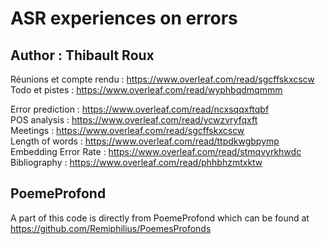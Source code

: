# ASR experiences on errors
## Author : Thibault Roux

Réunions et compte rendu : https://www.overleaf.com/read/sgcffskxcscw  
Todo et pistes : https://www.overleaf.com/read/wyphbqdmqmmm  
  
Error prediction : https://www.overleaf.com/read/ncxsqqxftqbf  
POS analysis : https://www.overleaf.com/read/ycwzvryfqxft  
Meetings : https://www.overleaf.com/read/sgcffskxcscw  
Length of words : https://www.overleaf.com/read/ttpdkwgbpymp  
Embedding Error Rate : https://www.overleaf.com/read/stmqvyrkhwdc  
Bibliography : https://www.overleaf.com/read/phhbhzmtxktw  



## PoemeProfond
A part of this code is directly from PoemeProfond which can be found at https://github.com/Remiphilius/PoemesProfonds
